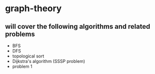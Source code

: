 # graph-theory
## will cover the following algorithms and related problems

* BFS
* DFS
* topological sort
* Dijkstra's algorithm (SSSP problem)
* problem 1
